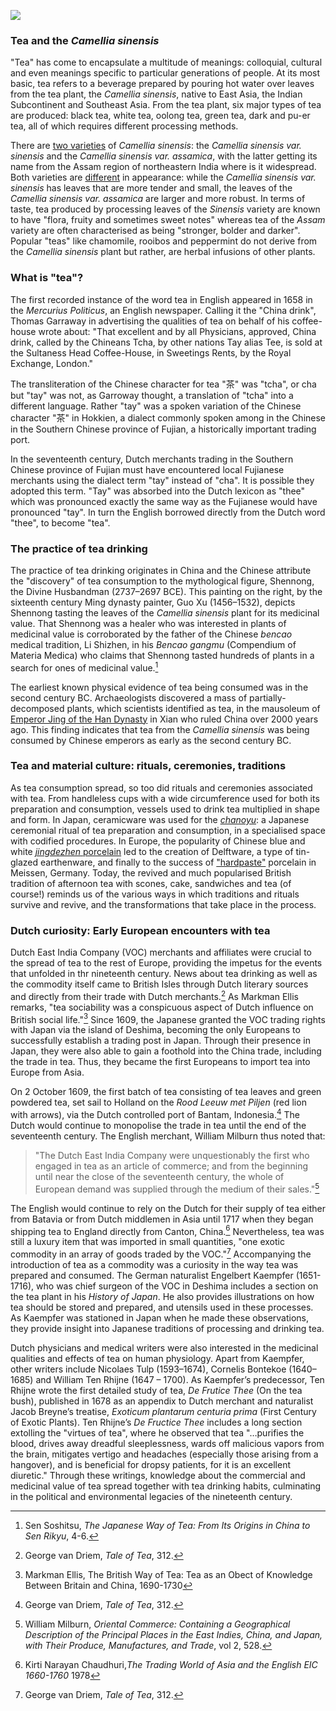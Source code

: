 <a href="https://www.juncture-digital.org"><img src="https://juncture-digital.github.io/juncture/static/images/ve-button.png"></a>

<param ve-config 
title="Tea"    
source-image="https://upload.wikimedia.org/wikipedia/commons/c/c6/Camellia_sinensis_in_Georgia.jpg"   
banner="https://upload.wikimedia.org/wikipedia/commons/c/c6/Camellia_sinensis_in_Georgia.jpg" 
height=100
author="Ciel Haviland, Marie Ngiam, Thais Perez"
layout="vertical">


### Tea and the *Camellia sinensis*

"Tea" has come to encapsulate a multitude of meanings: colloquial, cultural and even meanings specific to particular generations of people. At its most basic, tea refers to a beverage prepared by pouring hot water over leaves from the tea plant, the *Camellia sinensis*, native to East Asia, the Indian Subcontinent and Southeast Asia. From the tea plant, six major types of tea are produced: black tea, white tea, oolong tea, green tea, dark and pu-er tea, all of which requires different processing methods. 

<param ve-video
               src="lAYRZeDJ4Pc"
			   start="4:12"
			   end="5:13">
	   
There are [two varieties](https://www.kew.org/plants/tea-plant) of *Camellia sinensis*: the *Camellia sinensis var. sinensis* and the *Camellia sinensis var. assamica*, with the latter getting its name from the Assam region of northeastern India where is it widespread. Both varieties are [different](https://youngmountaintea.com/blogs/blog/sinensis-vs-assamica?srsltid=AfmBOopAsEJoRXVYSxncbVLeMiiXHkEyZdQrs8JUjWVd7lYo2b8VFkB-) in appearance: while the *Camellia sinensis var. sinensis* has leaves that are more tender and small, the leaves of the *Camellia sinensis var. assamica* are larger and more robust. In terms of taste, tea produced by processing leaves of the *Sinensis* variety are known to have "flora, fruity and sometimes sweet notes" whereas tea of the *Assam* variety are often characterised as being "stronger, bolder and darker". Popular "teas" like chamomile, rooibos and peppermint do not derive from the *Camellia sinensis* plant but rather, are herbal infusions of other plants.

<param ve-compare
               src="wc:Csinensis.jpg"
               caption="*Camellia sinensis var. sinensis vs Camellia sinensis var. assamica*">
<param ve-compare
               src="wc:Camellia_sinensis_var._assamica_in_Auckland_Botanic_Gardens.jpg">

### What is "tea"? 

The first recorded instance of the word tea in English appeared in 1658 in the *Mercurius Politicus*, an English newspaper. Calling it the "China drink", Thomas Garraway in advertising the qualities of tea on behalf of his coffee-house wrote about: "That excellent and by all Physicians, approved, China drink, called by the Chineans Tcha, by other nations Tay alias Tee, is sold at the Sultaness Head Coffee-House, in Sweetings Rents, by the Royal Exchange, London." 

<param ve-image
	   src="wc:Garraway%27s_Coffee_House.jpg"
	   caption="Thomas Garraway's coffee-house in London">

The transliteration of the Chinese character for tea "茶" was "tcha", or cha but "tay" was not, as Garroway thought, a translation of "tcha" into a different language. Rather "tay" was a spoken variation of the Chinese character "茶" in Hokkien, a dialect commonly spoken among in the Chinese in the Southern Chinese province of Fujian, a historically important trading port. 

<param ve-video
               src="6bTkMUgqtIo"
			   start="0:00"
			   end="0:20">
	   
In the seventeenth century, Dutch merchants trading in the Southern Chinese province of Fujian must have encountered local Fujianese merchants using the dialect term "tay" instead of "cha". It is possible they adopted this term. "Tay" was absorbed into the Dutch lexicon as "thee" which was pronounced exactly the same way as the Fujianese would have pronounced "tay". In turn the English borrowed directly from the Dutch word "thee", to become "tea". 

<param ve-image
	   src="wc:Simon_de_Vlieger_-_Slag_tussen_Nederlandse_schepen_en_Chinese_jonken.jpg"
	   caption="Dutch ships in Fujian province, China">

### The practice of tea drinking

The practice of tea drinking originates in China and the Chinese attribute the "discovery" of tea consumption to the mythological figure, Shennong, the Divine Husbandman (2737–2697 BCE). This painting on the right, by the sixteenth century Ming dynasty painter, Guo Xu (1456–1532), depicts Shennong tasting the leaves of the *Camellia sinensis* plant for its medicinal value. That Shennong was a healer who was interested in plants of medicinal value is corroborated by the father of the Chinese *bencao* medical tradition, Li Shizhen, in his *Bencao gangmu* (Compendium of Materia Medica) who claims that Shennong tasted hundreds of plants in a search for ones of medicinal value.[^1]

<param ve-image
	   src="wc:Guo_Xu_album_dated_1503_(2).jpg"
	   caption="Shennong tasting herbs">

The earliest known physical evidence of tea being consumed was in the second century BC. Archaeologists discovered a mass of partially-decomposed plants, which scientists identified as tea, in the mausoleum of [Emperor Jing of the Han Dynasty](https://www.smithsonianmag.com/smart-news/archaeologists-find-worlds-oldest-tea-tomb-han-dynasty-emperor-180957790/) in Xian who ruled China over 2000 years ago. This finding indicates that tea from the *Camellia sinensis* was being consumed by Chinese emperors as early as the second century BC. 

<param ve-image
	   src="wc:Xian-Yangling-34-Figuren-2012-gje.jpg"
	   caption="Mausoleum of Emperor Jing of the Han Dynasty">

### Tea and material culture: rituals, ceremonies, traditions

As tea consumption spread, so too did rituals and ceremonies associated with tea. From handleless cups with a wide circumference used for both its preparation and consumption, vessels used to drink tea multiplied in shape and form. In Japan, ceramicware was used for the [*chanoyu*](https://www.metmuseum.org/essays/the-japanese-tea-ceremony): a Japanese ceremonial ritual of tea preparation and consumption, in a specialised space with codified procedures. In Europe, the popularity of Chinese blue and white [*jingdezhen* porcelain](https://en.wikipedia.org/wiki/Jingdezhen_porcelain) led to the creation of Delftware, a type of tin-glazed earthenware, and finally to the success of ["hardpaste"](https://en.wikipedia.org/wiki/Hard-paste_porcelain) porcelain in Meissen, Germany. Today, the revived and much popularised British tradition of afternoon tea with scones, cake, sandwiches and tea (of course!) reminds us of the various ways in which traditions and rituals survive and revive, and the transformations that take place in the process.

<param ve-iframe
src="https://cdn.knightlab.com/libs/timeline3/latest/embed/index.html?source=v2%3A2PACX-1vS_pjNfKBsp5cDpeaygWj_781L093-dSYacbSZCpq3K2P-3vTszlP7biNZC3rvRuSdtq-h-E_T2vLfD&font=Default&lang=en&initial_zoom=2&width=100%25&height=650">

### Dutch curiosity: Early European encounters with tea

Dutch East India Company (VOC) merchants and affiliates were crucial to the spread of tea to the rest of Europe, providing the impetus for the events that unfolded in thr nineteenth century. News about tea drinking as well as the commodity itself came to British Isles through Dutch literary sources and directly from their trade with Dutch merchants.[^2] As Markman Ellis remarks, "tea sociability was a conspicuous aspect of Dutch influence on British social life."[^3] Since 1609, the Japanese granted the VOC trading rights with Japan via the island of Deshima, becoming the only Europeans to successfully establish a trading post in Japan. Through their presence in Japan, they were also able to gain a foothold into the China trade, including the trade in tea. Thus, they became the first Europeans to import tea into Europe from Asia.

<param ve-image
	   src="wc:Plattegrond_van_Deshima.jpg"
	   caption="Map of the Island of Deshima">

On 2 October 1609, the first batch of tea consisting of tea leaves and green powdered tea, set sail to Holland on the *Rood Leeuw met Piljen* (red lion with arrows), via the Dutch controlled port of Bantam, Indonesia.[^4] The Dutch would continue to monopolise the trade in tea until the end of the seventeenth century. The English merchant, William Milburn thus noted that:

<param ve-image
	   src="wc:Kist_met_negen_flessen-Rijksmuseum_NG-444.jpeg"
	   caption="Tea Cannisters Bearing the VOC Label">

>"The Dutch East India Company were unquestionably the first who engaged in tea as an article of commerce; and from the beginning until near the close of the seventeenth century, the whole of European demand was supplied through the medium of their sales."[^5]

The English would continue to rely on the Dutch for their supply of tea either from Batavia or from Dutch middlemen in Asia until 1717 when they began shipping tea to England directly from Canton, China.[^6] Nevertheless, tea was still a luxury item that was imported in small quantities, "one exotic commodity in an array of goods traded by the VOC."[^7] Accompanying the introduction of tea as a commodity was a curiosity in the way tea was prepared and consumed. The German naturalist Engelbert Kaempfer (1651-1716), who was chief surgeon of the VOC in Deshima includes a section on the tea plant in his *History of Japan*. He also provides illustrations on how tea should be stored and prepared, and utensils used in these processes. As Kaempfer was stationed in Japan when he made these observations, they provide insight into Japanese traditions of processing and drinking tea. 

<param ve-image
	   src="wc:Beschrijving_van_Japan_-_thee.jpg"
	   caption="Storing, processing and drinking tea from Kaempfer’s *History of Japan*">
	   
Dutch physicians and medical writers were also interested in the medicinal qualities and effects of tea on human physiology. Apart from Kaempfer, other writers include Nicolaes Tulp (1593–1674), Cornelis Bontekoe (1640–1685) and William Ten Rhijne (1647 – 1700). As Kaempfer’s predecessor, Ten Rhijne wrote the first detailed study of tea, *De Frutice Thee* (On the tea bush), published in 1678 as an appendix to Dutch merchant and naturalist Jacob Breyne’s treatise, *Exoticum plantarum centuria prima* (First Century of Exotic Plants). Ten Rhijne’s *De Fructice Thee* includes a long section extolling the "virtues of tea", where he observed that tea "…purifies the blood, drives away dreadful sleeplessness, wards off malicious vapors from the brain, mitigates vertigo and headaches (especially those arising from a hangover), and is beneficial for dropsy patients, for it is an excellent diuretic." Through these writings, knowledge about the commercial and medicinal value of tea spread together with tea drinking habits, culminating in the political and environmental legacies of the nineteenth century.

<param ve-iframe
src="https://archive.org/details/pbc.gda.pl.503002_Centuria_prima_Jacobi_Breynii_Gedani_1678_____/page/n256/mode/2up">

	   




[^1]: Sen Soshitsu, *The Japanese Way of Tea: From Its Origins in China to Sen Rikyu*, 4-6.
[^2]: George van Driem, *Tale of Tea*, 312. 
[^3]: Markman Ellis, The British Way of Tea: Tea as an Obect of Knowledge Between Britain and China, 1690-1730
[^4]: George van Driem, *Tale of Tea*, 312. 
[^5]: William Milburn, *Oriental Commerce: Containing a Geographical Description of the Principal Places in the East Indies, China, and Japan, with Their Produce, Manufactures, and Trade*, vol 2, 528. 
[^6]: Kirti Narayan Chaudhuri,*The Trading World of Asia and the English EIC 1660-1760* 1978
[^7]: George van Driem, *Tale of Tea*, 312.

